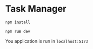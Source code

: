 # Task Manager

```bash
npm install
```

```bash
npm run dev
```

You application is run in `localhost:5173`